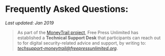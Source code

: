 # Frequently Asked Questions:

*Last updated: Jan 2019*

> As part of the [MoneyTrail project](https://www.money-trail.org/), Free Press Unlimited has established a **Technical Support Desk** that participants can reach out to for digital security-related advice and support, by writing to: *techsupport-moneytrail@freepressunlimited.org*.
